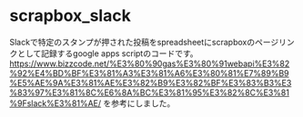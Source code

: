 # scrapbox_slack
Slackで特定のスタンプが押された投稿をspreadsheetにscrapboxのページリンクとして記録するgoogle apps scriptのコードです。
https://www.bizzcode.net/%E3%80%90gas%E3%80%91webapi%E3%82%92%E4%BD%BF%E3%81%A3%E3%81%A6%E3%80%81%E7%89%B9%E5%AE%9A%E3%81%AE%E3%82%B9%E3%82%BF%E3%83%B3%E3%83%97%E3%81%8C%E6%8A%BC%E3%81%95%E3%82%8C%E3%81%9Fslack%E3%81%AE/
を参考にしました。
